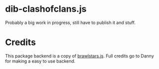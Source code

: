 # dib-clashofclans.js
 Probably a big work in progress, still have to publish it and stuff.

# Credits
This package backend is a copy of [brawlstars.js](https://github.com/dannyhpy/brawlstars-nodejs). Full credits go to Danny for making a easy to use backend.
